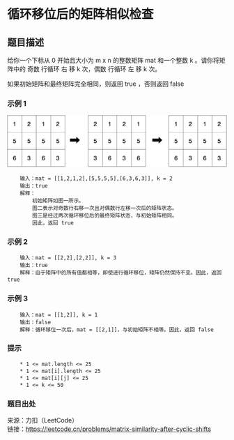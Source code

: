 # 循环移位后的矩阵相似检查

## 题目描述

给你一个下标从 0 开始且大小为 m x n 的整数矩阵 mat 和一个整数 k 。请你将矩阵中的 奇数 行循环 右 移 k 次，偶数 行循环 左 移 k 次。

如果初始矩阵和最终矩阵完全相同，则返回 true ，否则返回 false

### 示例 1

![矩阵](images/164-similarmatrix.png "矩阵")

```text
    输入：mat = [[1,2,1,2],[5,5,5,5],[6,3,6,3]], k = 2
    输出：true
    解释：
        初始矩阵如图一所示。
        图二表示对奇数行右移一次且对偶数行左移一次后的矩阵状态。
        图三是经过两次循环移位后的最终矩阵状态，与初始矩阵相同。
        因此，返回 true
```

### 示例 2

```text
    输入：mat = [[2,2],[2,2]], k = 3
    输出：true
    解释：由于矩阵中的所有值都相等，即使进行循环移位，矩阵仍然保持不变。因此，返回 true
```

### 示例 3

```text
    输入：mat = [[1,2]], k = 1
    输出：false
    解释：循环移位一次后，mat = [[2,1]]，与初始矩阵不相等。因此，返回 false
```

### 提示

```text
    * 1 <= mat.length <= 25
    * 1 <= mat[i].length <= 25
    * 1 <= mat[i][j] <= 25
    * 1 <= k <= 50
```

### 题目出处

来源：力扣（LeetCode）  
链接：<https://leetcode.cn/problems/matrix-similarity-after-cyclic-shifts>
